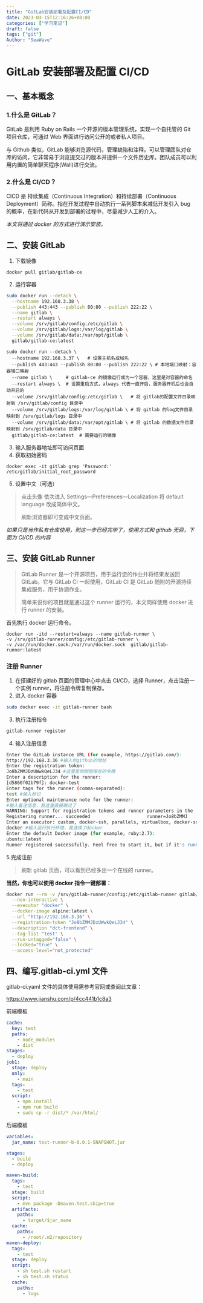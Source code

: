 ```yaml
---
title: "GitLab安装部署及配置CI/CD"
date: 2023-03-15T12:16:26+08:00
categories: ["学习笔记"]
draft: false
tags: ["git"]
Author: "SeaWave"
---
```


# GitLab 安装部署及配置 CI/CD

## 一、基本概念

### 1.什么是 GitLab？

GitLab 是利用 Ruby on Rails 一个开源的版本管理系统，实现一个自托管的 Git 项目仓库，可通过 Web 界面进行访问公开的或者私人项目。

与 Github 类似，GitLab 能够浏览源代码，管理缺陷和注释。可以管理团队对仓库的访问，它非常易于浏览提交过的版本并提供一个文件历史库。团队成员可以利用内置的简单聊天程序(Wall)进行交流。

### 2.什么是 CI/CD？

CICD 是 持续集成（Continuous Integration）和持续部署（Continuous Deployment）简称。指在开发过程中自动执行一系列脚本来减低开发引入 bug 的概率，在新代码从开发到部署的过程中，尽量减少人工的介入。

_本文将通过 docker 的方式进行演示安装。_

## 二、安装 GitLab

1. 下载镜像

```shell
docker pull gitlab/gitlab-ce
```

2. 运行容器

```bash
sudo docker run --detach \
  --hostname 192.168.3.38 \
  --publish 443:443 --publish 80:80 --publish 222:22 \
  --name gitlab \
  --restart always \
  --volume /srv/gitlab/config:/etc/gitlab \
  --volume /srv/gitlab/logs:/var/log/gitlab \
  --volume /srv/gitlab/data:/var/opt/gitlab \
  gitlab/gitlab-ce:latest
```

```shell
sudo docker run --detach \
  --hostname 192.168.3.37 \   # 设置主机名或域名
  --publish 443:443 --publish 80:80 --publish 222:22 \ # 本地端口映射：容器端口映射
  --name gitlab \     # gitlab-ce 的镜像运行成为一个容器，这里是对容器的命名
  --restart always \  # 设置重启方式，always 代表一直开启，服务器开机后也会自动开启的
  --volume /srv/gitlab/config:/etc/gitlab \   # 将 gitlab的配置文件目录映射到 /srv/gitlab/config 目录中
  --volume /srv/gitlab/logs:/var/log/gitlab \ # 将 gitlab 的log文件目录映射到 /srv/gitlab/logs 目录中
  --volume /srv/gitlab/data:/var/opt/gitlab \ # 将 gitlab 的数据文件目录映射到 /srv/gitlab/data 目录中
  gitlab/gitlab-ce:latest  # 需要运行的镜像
```

3. 输入服务器地址即可访问页面
4. 获取初始密码

```shell
docker exec -it gitlab grep 'Password:' /etc/gitlab/initial_root_password
```

5. 设置中文（可选）

> 点击头像 依次进入 Settings—Preferences—Localization 将 default language 改成简体中文。
>
> 刷新浏览器即可变成中文页面。

_如果只是当作私有仓库使用，到这一步已经完毕了，使用方式和 github 无异，下面为 CI/CD 的内容_

## 三、安装 GitLab Runner

> GitLab Runner 是一个开源项目，用于运行您的作业并将结果发送回 GitLab。它与 GitLab CI 一起使用，GitLab CI 是 GitLab 随附的开源持续集成服务，用于协调作业。
>
> 简单来说你的项目就是通过这个 runner 运行的，本文同样使用 docker 进行 runner 的安装。

首先执行 docker 运行命令。

```shell
docker run -itd --restart=always --name gitlab-runner \
-v /srv/gitlab-runner/config:/etc/gitlab-runner \
-v /var/run/docker.sock:/var/run/docker.sock  gitlab/gitlab-runner:latest
```

### 注册 Runner

1. 在搭建好的 gitlab 页面的管理中心中点击 CI/CD，选择 Runner，点击注册一个实例 runner，将注册令牌复制保存。
2. 进入 docker 容器

```bash
sudo docker exec -it gitlab-runner bash
```

3. 执行注册指令

```bash
gitlab-runner register
```

4. 输入注册信息

```bash
Enter the GitLab instance URL (for example, https://gitlab.com/):
http://192.168.3.36 #输入你github的地址
Enter the registration token:
Jo8bZMMJDzUWwkQeLJ34 #这里是你刚刚保存的令牌
Enter a description for the runner:
[d5860f02b79f]: docker-test
Enter tags for the runner (comma-separated):
test #输入标识
Enter optional maintenance note for the runner:
#输入备注信息，我这里直接跳过了
WARNING: Support for registration tokens and runner parameters in the 'register' command has been deprecated in GitLab Runner 15.6 and will be replaced with support for authentication tokens. For more information, see https://gitlab.com/gitlab-org/gitlab/-/issues/380872
Registering runner... succeeded                     runner=Jo8bZMMJ
Enter an executor: custom, docker-ssh, parallels, virtualbox, docker-ssh+machine, docker, shell, ssh, docker+machine, instance, kubernetes
docker #输入运行执行环境，我选择了docker
Enter the default Docker image (for example, ruby:2.7):
ubuntu:latest
Runner registered successfully. Feel free to start it, but if it's running already the config should be automatically reloaded!
```

5.完成注册

> 刷新 gitlab 页面，可以看到已经多出一个在线的 runner。

**当然，你也可以使用 docker 指令一键部署：**

```bash
docker run --rm -v /srv/gitlab-runner/config:/etc/gitlab-runner gitlab/gitlab-runner register \
  --non-interactive \
  --executor "docker" \
  --docker-image alpine:latest \
  --url "http://192.168.3.36" \
  --registration-token "Jo8bZMMJDzUWwkQeLJ34" \
  --description "dct-frontend" \
  --tag-list "test" \
  --run-untagged="false" \
  --locked="true" \
  --access-level="not_protected"
```

## 四、编写.gitlab-ci.yml 文件

gitlab-ci.yaml 文件的具体使用需参考官网或查阅此文章：

https://www.jianshu.com/p/4cc441b1c8a3

前端模板

```yaml
cache:
  key: test
  paths:
    - node_modules
    - dist
stages:
  - deploy
job1:
  stage: deploy
  only:
    - main
  tags:
    - test
  script:
    - npm install
    - npm run build
    - sudo cp -r dist/* /var/html/
```

后端模板

```yaml
variables:
  jar_name: test-runner-b-0.0.1-SNAPSHOT.jar

stages:
  - build
  - deploy

maven-build:
  tags:
    - test
  stage: build
  script:
    - mvn package -Dmaven.test.skip=true
  artifacts:
    paths:
      - target/$jar_name
  cache:
    paths:
      - /root/.m2/repository
maven-deploy:
  tags:
    - test
  stage: deploy
  script:
    - sh test.sh restart
    - sh test.sh status
  cache:
    paths:
      - logs
```
